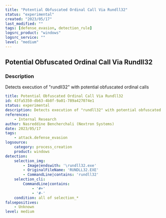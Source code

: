 ```yaml
---
title: "Potential Obfuscated Ordinal Call Via Rundll32"
status: "experimental"
created: "2023/05/17"
last_modified: ""
tags: [defense_evasion, detection_rule]
logsrc_product: "windows"
logsrc_service: ""
level: "medium"
---
```


## Potential Obfuscated Ordinal Call Via Rundll32

### Description

Detects execution of "rundll32" with potential obfuscated ordinal calls

```yml
title: Potential Obfuscated Ordinal Call Via Rundll32
id: 43fa5350-db63-4b8f-9a01-789a427074e1
status: experimental
description: Detects execution of "rundll32" with potential obfuscated ordinal calls
references:
    - Internal Research
author: Nasreddine Bencherchali (Nextron Systems)
date: 2023/05/17
tags:
    - attack.defense_evasion
logsource:
    category: process_creation
    product: windows
detection:
    selection_img:
        - Image|endswith: '\rundll32.exe'
        - OriginalFileName: 'RUNDLL32.EXE'
        - CommandLine|contains: 'rundll32'
    selection_cli:
        CommandLine|contains:
            - '#+'
            - '#-'
    condition: all of selection_*
falsepositives:
    - Unknown
level: medium

```
